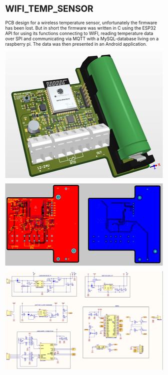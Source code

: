 # WIFI_TEMP_SENSOR
PCB design for a wireless temperature sensor, unfortunately the firmware has been lost.
But in short the firmware was written in C using the ESP32 API for using its functions connecting to WIFI, reading temperature data over SPI and
communicating via MQTT with a MySQL-database living on a raspberry pi. The data was then presented in an Android application.

<p align="center">
  <img src="https://github.com/matlin975/WIFI_TEMP_SENSOR/blob/main/3d.png"/>
</p>

<p align="center">
  <img src="https://github.com/matlin975/WIFI_TEMP_SENSOR/blob/main/2d.png"/>
</p>

<p align="center">
  <img src="https://github.com/matlin975/WIFI_TEMP_SENSOR/blob/main/kopplingsschema.PNG"/>
</p>
